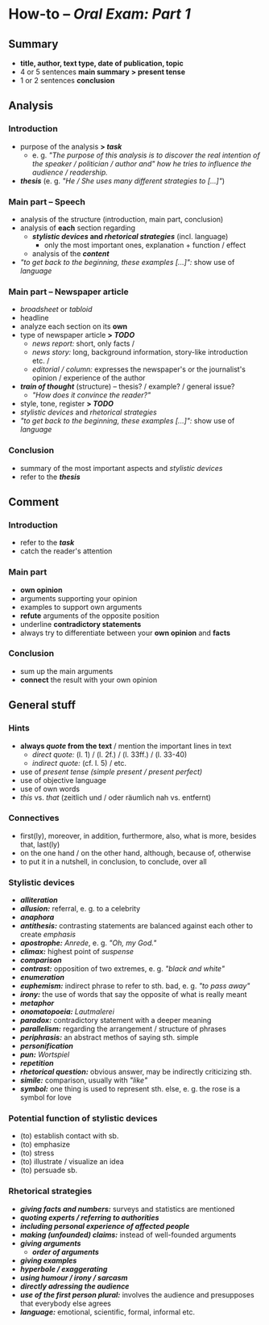 # How-to – *Oral Exam: Part 1*

## Summary

- **title, author, text type, date of publication, topic**
- 4 or 5 sentences **main summary** **> present tense**
- 1 or 2 sentences **conclusion**

## Analysis

### Introduction
- purpose of the analysis **> *task***
	- e. g. *"The purpose of this analysis is to discover the real intention of the speaker / politician / author and" how he tries to influence the audience / readership.*
- ***thesis*** (e. g. *"He / She uses many different strategies to [...]"*)

### Main part – Speech
- analysis of the structure (introduction, main part, conclusion)
- analysis of **each** section regarding
	- ***stylistic devices* and *rhetorical strategies*** (incl. language)
		- only the most important ones, explanation + function / effect
	- analysis of the ***content***
- *"to get back to the beginning, these examples [...]":* show use of *language*

### Main part – Newspaper article
- *broadsheet* or *tabloid*
- headline
- analyze each section on its **own**
- type of newspaper article **> *TODO***
	- *news report:* short, only facts /
	- *news story:* long, background information, story-like introduction etc. /
	- *editorial / column:* expresses the newspaper's or the journalist's opinion / experience of the author
- ***train of thought*** (structure) – thesis? / example? / general issue?
	- *"How does it convince the reader?"*
- style, tone, register **> *TODO***
- *stylistic devices* and *rhetorical strategies*
- *"to get back to the beginning, these examples [...]":* show use of *language*

### Conclusion
- summary of the most important aspects and *stylistic devices*
- refer to the ***thesis***

## Comment

### Introduction
- refer to the ***task***
- catch the reader's attention

### Main part
- **own opinion**
- arguments supporting your opinion
- examples to support own arguments
- **refute** arguments of the opposite position
- underline **contradictory statements**
- always try to differentiate between your **own opinion** and **facts**

### Conclusion
- sum up the main arguments
- **connect** the result with your own opinion

## General stuff

### Hints
- **always *quote* from the text** / mention the important lines in text
	- *direct quote:* (l. 1) / (l. 2f.) / (l. 33ff.) / (l. 33-40)
	- *indirect quote:* (cf. l. 5) / etc.
- use of *present tense* *(simple present / present perfect)*
- use of objective language
- use of own words
- *this* vs. *that* (zeitlich und / oder räumlich nah vs. entfernt)

### Connectives
- first(ly), moreover, in addition, furthermore, also, what is more, besides that, last(ly)
- on the one hand / on the other hand, although, because of, otherwise
- to put it in a nutshell, in conclusion, to conclude, over all

### Stylistic devices
- ***alliteration***
- ***allusion:*** referral, e. g. to a celebrity
- ***anaphora***
- ***antithesis:*** contrasting statements are balanced against each other to create *emphasis*
- ***apostrophe:*** *Anrede*, e. g. *"Oh, my God."*
- ***climax:*** highest point of *suspense*
- ***comparison***
- ***contrast:*** opposition of two extremes, e. g. *"black and white"*
- ***enumeration***
- ***euphemism:*** indirect phrase to refer to sth. bad, e. g. *"to pass away"*
- ***irony:*** the use of words that say the opposite of what is really meant
- ***metaphor***
- ***onomatopoeia:*** *Lautmalerei*
- ***paradox:*** contradictory statement with a deeper meaning
- ***parallelism:*** regarding the arrangement / structure of phrases
- ***periphrasis:*** an abstract methos of saying sth. simple
- ***personification***
- ***pun:*** *Wortspiel*
- ***repetition***
- ***rhetorical question:*** obvious answer, may be indirectly criticizing sth.
- ***simile:*** comparison, usually with *"like"*
- ***symbol:*** one thing is used to represent sth. else, e. g. the rose is a symbol for love

### Potential function of stylistic devices
- (to) establish contact with sb.
- (to) emphasize
- (to) stress
- (to) illustrate / visualize an idea
- (to) persuade sb.

### Rhetorical strategies
- ***giving facts and numbers:*** surveys and statistics are mentioned
- ***quoting experts / referring to authorities***
- ***including personal experience of affected people***
- ***making (unfounded) claims:*** instead of well-founded arguments
- ***giving arguments***
	- ***order of arguments***
- ***giving examples***
- ***hyperbole / exaggerating***
- ***using humour / irony / sarcasm***
- ***directly adressing the audience***
- ***use of the first person plural:*** involves the audience and presupposes that everybody else agrees
- ***language:*** emotional, scientific, formal, informal etc.

<!--stackedit_data:
eyJoaXN0b3J5IjpbMTcxNDYyOTA3MSwtNzQwNDYxMzU2LC0yND
AxMDMzNDYsLTU1MTU3Nzc5NSwxMjc3Nzk1NzU3LDIwNDA2MjYw
NTAsNzM3ODk2ODQyLC02NTkyNzI0MjAsLTEyODk1MTcwNSwtNj
E5ODYyMDAzLDUwODc3MDI5MCwtMjExNTExOTg1MSwtMTMwMzc2
NDY5OSwtODYzMDMxNjEzXX0=
-->